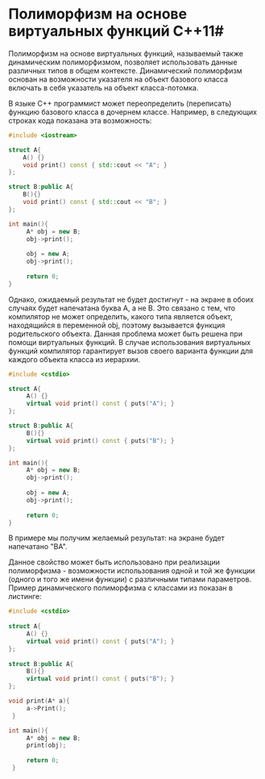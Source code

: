 # Полиморфизм на основе виртуальных функций C++11#

Полиморфизм на основе виртуальных функций, называемый также динамическим полиморфизмом, позволяет использовать данные различных типов в общем контексте. Динамический полиморфизм основан на возможности указателя на объект базового класса включать в себя указатель на объект класса-потомка.

В языке С++ программист может переопределить (переписать) функцию базового класса в дочернем классе. Например, в следующих строках кода показана эта возможность:
```c++
#include <iostream>

struct A{
    A() {}
    void print() const { std::cout << "A"; }
};

struct B:public A{
    B(){}
    void print() const { std::cout << "B"; }
};

int main(){
     A* obj = new B;
     obj->print();
     
     obj = new A;
     obj->print();
     
     return 0; 
}
```

Однако, ожидаемый результат не будет достигнут - на экране в обоих случаях будет напечатана буква A, а не B. Это связано с тем, что компилятор не может определить, какого типа является объект, находящийся в переменной obj, поэтому вызывается функция родительского объекта. Данная проблема может быть решена при помощи виртуальных функций. В случае использования виртуальных функций компилятор гарантирует вызов своего варианта функции для каждого объекта класса из иерархии.
```c++
#include <сstdio>

struct A{
     A() {}
     virtual void print() const { puts("A"); }
};

struct B:public A{
     B(){}
     virtual void print() const { puts("B"); }
};

int main(){
     A* obj = new B;
     obj->print();
     
     obj = new A;
     obj->print();
     
     return 0;
}
```

В примере мы получим желаемый результат: на экране будет напечатано "BA".

Данное свойство может быть использовано при реализации полиморфизма - возможности использования одной и той же функции (одного и того же имени функции) с различными типами параметров. Пример динамического полиморфизма с классами из показан в листинге:
```c++
#include <сstdio>
​
struct A{
     A() {}
     virtual void print() const { puts("A"); }
};
​
struct B:public A{
     B(){}
     virtual void print() const { puts("B"); }
};

void print(A* a){
     a->Print();
 }

int main(){
     A* obj = new B;
     print(obj);
     
     return 0;
 }
```